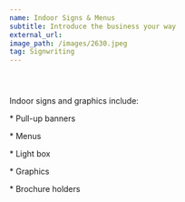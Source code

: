```yaml
---
name: Indoor Signs & Menus
subtitle: Introduce the business your way
external_url:
image_path: /images/2630.jpeg
tag: Signwriting
---
```


#### &nbsp;

Indoor signs and graphics include:

\* Pull-up banners

\* Menus

\* Light box

\* Graphics

\* Brochure holders

&nbsp;
